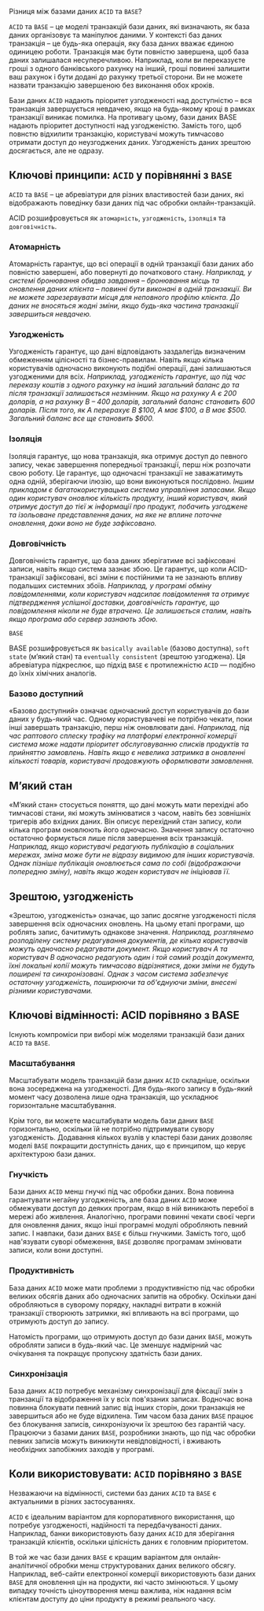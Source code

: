 Різниця між базами даних `ACID` та `BASE`?

`ACID` та `BASE` – це моделі транзакцій бази даних, які визначають, як база даних організовує та маніпулює даними. У контексті баз даних транзакція – це будь-яка операція, яку база даних вважає єдиною одиницею роботи. Транзакція має бути повністю завершена, щоб база даних залишалася несуперечливою. Наприклад, коли ви переказуєте гроші з одного банківського рахунку на інший, гроші повинні залишити ваш рахунок і бути додані до рахунку третьої сторони. Ви не можете назвати транзакцію завершеною без виконання обох кроків.

Бази даних `ACID` надають пріоритет узгодженості над доступністю – вся транзакція завершується невдачею, якщо на будь-якому кроці в рамках транзакції виникає помилка. На противагу цьому, бази даних BASE надають пріоритет доступності над узгодженістю. Замість того, щоб повнстю відхилити транзакцію, користувачі можуть тимчасово отримати доступ до неузгоджених даних. Узгодженість даних зрештою досягається, але не одразу.


## Ключові принципи: `ACID` у порівнянні з `BASE`

`ACID` та `BASE` – це абревіатури для різних властивостей бази даних, які відображають поведінку бази даних під час обробки онлайн-транзакцій.

ACID розшифровується як `атомарність`, `узгодженість`, `ізоляція` та `довговічність`.

### Атомарність

Атомарність гарантує, що всі операції в одній транзакції бази даних або повністю завершені, або повернуті до початкового стану. *Наприклад, у системі бронювання обидва завдання – бронювання місць та оновлення даних клієнта – повинні бути виконані в одній транзакції. Ви не можете зарезервувати місця для неповного профілю клієнта. До даних не вносяться жодні зміни, якщо будь-яка частина транзакції завершиться невдачею.*

### Узгодженість
Узгодженість гарантує, що дані відповідають заздалегідь визначеним обмеженням цілісності та бізнес-правилам. Навіть якщо кілька користувачів одночасно виконують подібні операції, дані залишаються узгодженими для всіх. *Наприклад, узгодженість гарантує, що під час переказу коштів з одного рахунку на інший загальний баланс до та після транзакції залишається незмінним. Якщо на рахунку A є 200 доларів, а на рахунку B – 400 доларів, загальний баланс становить 600 доларів. Після того, як A перерахує B $100, A має $100, а B має $500. Загальний баланс все ще становить $600.*

### Ізоляція
Ізоляція гарантує, що нова транзакція, яка отримує доступ до певного запису, чекає завершення попередньої транзакції, перш ніж розпочати свою роботу. Це гарантує, що одночасні транзакції не заважатимуть одна одній, зберігаючи ілюзію, що вони виконуються послідовно. *Іншим прикладом є багатокористувацька система управління запасами. Якщо один користувач оновлює кількість продукту, інший користувач, який отримує доступ до тієї ж інформації про продукт, побачить узгоджене та ізольоване представлення даних, на яке не вплине поточне оновлення, доки воно не буде зафіксовано.*

### Довговічність
Довговічність гарантує, що база даних зберігатиме всі зафіксовані записи, навіть якщо система зазнає збою. Це гарантує, що коли ACID-транзакції зафіксовані, всі зміни є постійними та не зазнають впливу подальших системних збоїв. *Наприклад, у програмі обміну повідомленнями, коли користувач надсилає повідомлення та отримує підтвердження успішної доставки, довговічність гарантує, що повідомлення ніколи не буде втрачено. Це залишається сталим, навіть якщо програма або сервер зазнають збою.*

`BASE`

BASE розшифровується як `basically available` (базово доступна), `soft state` (м’який стан) та `eventually consistent` (зрештою узгоджена).
Ця абревіатура підкреслює, що підхід `BASE` є протилежністю `ACID` — подібно до їхніх хімічних аналогів.

### Базово доступний
«Базово доступний» означає одночасний доступ користувачів до бази даних у будь-який час. Одному користувачеві не потрібно чекати, поки інші завершать транзакцію, перш ніж оновлювати дані. *Наприклад, під час раптового сплеску трафіку на платформі електронної комерції система може надати пріоритет обслуговуванню списків продуктів та прийняттю замовлень. Навіть якщо є невелика затримка в оновленні кількості товарів, користувачі продовжують оформлювати замовлення.*

## М’який стан
«М’який стан» стосується поняття, що дані можуть мати перехідні або тимчасові стани, які можуть змінюватися з часом, навіть без зовнішніх тригерів або вхідних даних. Він описує перехідний стан запису, коли кілька програм оновлюють його одночасно. Значення запису остаточно остаточно формується лише після завершення всіх транзакцій. *Наприклад, якщо користувачі редагують публікацію в соціальних мережах, зміна може бути не відразу видимою для інших користувачів. Однак пізніше публікація оновлюється сама по собі (відображаючи попередню зміну), навіть якщо жоден користувач не ініціював її.*

## Зрештою, узгодженість
«Зрештою, узгодженість» означає, що запис досягне узгодженості після завершення всіх одночасних оновлень. На цьому етапі програми, що роблять запис, бачитимуть однакове значення. *Наприклад, розглянемо розподілену систему редагування документів, де кілька користувачів можуть одночасно редагувати документ. Якщо користувач A та користувач B одночасно редагують один і той самий розділ документа, їхні локальні копії можуть тимчасово відрізнятися, доки зміни не будуть поширені та синхронізовані. Однак з часом система забезпечує остаточну узгодженість, поширюючи та об'єднуючи зміни, внесені різними користувачами.*


## Ключові відмінності: ACID порівняно з BASE
Існують компроміси при виборі між моделями транзакцій бази даних `ACID` та `BASE`.

### Масштабування
Масштабувати модель транзакцій бази даних `ACID` складніше, оскільки вона зосереджена на узгодженості. Для будь-якого запису в будь-який момент часу дозволена лише одна транзакція, що ускладнює горизонтальне масштабування.

Крім того, ви можете масштабувати модель бази даних `BASE` горизонтально, оскільки їй не потрібно підтримувати сувору узгодженість. Додавання кількох вузлів у кластері бази даних дозволяє моделі `BASE` покращити доступність даних, що є принципом, що керує архітектурою бази даних.

### Гнучкість
Бази даних `ACID` менш гнучкі під час обробки даних. Вона повинна гарантувати негайну узгодженість, але база даних `ACID` може обмежувати доступ до деяких програм, якщо в ній виникають перебої в мережі або живлення. Аналогічно, програми повинні чекати своєї черги для оновлення даних, якщо інші програмні модулі обробляють певний запис. І навпаки, бази даних `BASE` є більш гнучкими. Замість того, щоб нав'язувати суворі обмеження, `BASE` дозволяє програмам змінювати записи, коли вони доступні.

### Продуктивність
База даних `ACID` може мати проблеми з продуктивністю під час обробки великих обсягів даних або одночасних запитів на обробку. Оскільки дані обробляються в суворому порядку, накладні витрати в кожній транзакції створюють затримки, які впливають на всі програми, що отримують доступ до запису.

Натомість програми, що отримують доступ до бази даних `BASE`, можуть обробляти записи в будь-який час. Це зменшує надмірний час очікування та покращує пропускну здатність бази даних.

### Синхронізація
База даних `ACID` потребує механізму синхронізації для фіксації змін з транзакції та відображення їх у всіх пов'язаних записах. Водночас вона повинна блокувати певний запис від інших сторін, доки транзакція не завершиться або не буде відхилена. Тим часом база даних `BASE` працює без блокування записів, синхронізуючи їх зрештою без гарантій часу. Працюючи з базами даних `BASE`, розробники знають, що під час обробки певних записів можуть виникнути невідповідності, і вживають необхідних запобіжних заходів у програмі.


## Коли використовувати: `ACID` порівняно з `BASE`

Незважаючи на відмінності, системи баз даних `ACID` та `BASE` є актуальними в різних застосуваннях. 

`ACID` є ідеальним варіантом для корпоративного використання, що потребує узгодженості, надійності та передбачуваності даних. Наприклад, банки використовують базу даних `ACID` для зберігання транзакцій клієнтів, оскільки цілісність даних є головним пріоритетом. 

В той же час бази даних `BASE` є кращим варіантом для онлайн-аналітичної обробки менш структурованих даних великого обсягу. Наприклад, веб-сайти електронної комерції використовують бази даних `BASE` для оновлення цін на продукти, які часто змінюються. У цьому випадку точність ціноутворення менш важлива, ніж надання всім клієнтам доступу до ціни продукту в режимі реального часу.